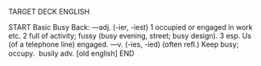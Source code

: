 TARGET DECK
ENGLISH

START
Basic
Busy
Back: —adj. (-ier, -iest) 1 occupied or engaged in work etc. 2 full of activity; fussy (busy evening, street; busy design). 3 esp. Us (of a telephone line) engaged. —v. (-ies, -ied) (often refl.) Keep busy; occupy.  busily adv. [old english]
END
